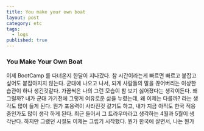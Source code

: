 ```yaml
---
title: You make your own boat
layout: post
category: etc
tags:
  - logs
published: true
---
```


### You Make Your Own Boat

이제 BootCamp 를 다녀온지 한달이 지나갔다. 참 시간이라는게 빠르면 빠르고 붙잡고 싶어도 붙잡아지지 않는다. 군대에 나오고 나서, 되게 사람들의 말을 끊어버리는 이상한 습관이 하나 생긴것같다. 가끔씩은 나의 그런 모습이 참 보기 싫어졌다는 생각이든다. 왜 그럴까? 내가 군대 가기전에 그렇게 여유로운 삶을 누렸는데, 왜 이제는 다를까? 라는 생각도 많이 들게 된다. 뭔가 포옹력이 사라진것 같기도 하고, 내가 지금 아직도 한국 적응중인가도 많이 생각 하게 된다. 최근 들어서 그 트라우마라고 생각하는 4월과 5월이 생각난다. 하지만 그랬던 시절도 이제는 그립기 시작했다. 뭔가 한국에 살면서, 나는 뭔가 
